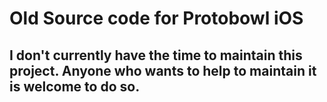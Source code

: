 # Old Source code for Protobowl iOS

## I don't currently have the time to maintain this project. Anyone who wants to help to maintain it is welcome to do so.
